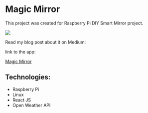 # Magic Mirror

This project was created for Raspberry Pi DIY Smart Mirror project.

<img src='https://ik.imagekit.io/stcl/github/Screen_Shot_2022-11-24_at_6.45.45_pm_XSrOnXIde.png?ik-sdk-version=javascript-1.4.3&updatedAt=1669276000263'>

Read my blog post about it on Medium:

link to the app:

[Magic Mirror](https://stachacl.github.io/magic-mirror/)

## Technologies:

- Raspberry Pi
- Linux
- React JS
- Open Weather API
